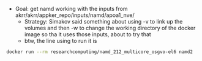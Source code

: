 - Goal: get namd working with the inputs from akrr/akrr/appker_repo/inputs/namd/apoa1_nve/
	- Strategy: Simakov said something about using -v to link up the volumes and then -w to change the working directory of the docker image so tha it uses those inputs, about to try that
	- btw, the line using to run it is

```bash
docker run --rm researchcomputing/namd_212_multicore_osgvo-el6 namd2
``` 

























